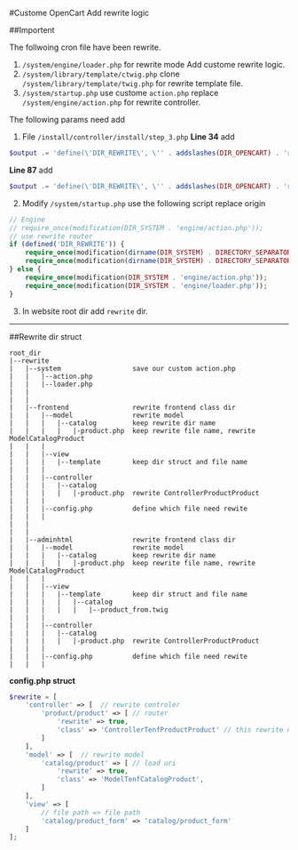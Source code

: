 #Custome OpenCart
Add rewrite logic

##Importent

The follwoing cron file have been rewrite.
1. `/system/engine/loader.php` for rewrite mode Add custome rewrite logic.
2. `/system/library/template/ctwig.php` clone `/system/library/template/twig.php` for rewrite template file.
3. `/system/startup.php` use custome `action.php` replace `/system/engine/action.php` for rewrite controller.

The following params need add
1. File `/install/controller/install/step_3.php` **Line 34** add 

```php
$output .= 'define(\'DIR_REWRITE\', \'' . addslashes(DIR_OPENCART) . 'rewrite/frontend/\');' . "\n\n";
```
**Line 87** add

```php
$output .= 'define(\'DIR_REWRITE\', \'' . addslashes(DIR_OPENCART) . 'rewrite/adminhtml/\');' . "\n";
```

2. Modify `/system/startup.php` use the following script replace origin

```php
// Engine
// require_once(modification(DIR_SYSTEM . 'engine/action.php'));
// use rewrite router
if (defined('DIR_REWRITE')) {
    require_once(modification(dirname(DIR_SYSTEM) . DIRECTORY_SEPARATOR . 'rewrite' . DIRECTORY_SEPARATOR . 'system/engine/action.php'));
    require_once(modification(dirname(DIR_SYSTEM) . DIRECTORY_SEPARATOR . 'rewrite' . DIRECTORY_SEPARATOR . 'system/engine/loader.php'));
} else {
    require_once(modification(DIR_SYSTEM . 'engine/action.php'));
    require_once(modification(DIR_SYSTEM . 'engine/loader.php'));
}
```

3. In website root dir add `rewrite` dir.

- - -

##Rewrite dir struct

```text
root_dir
|--rewrite
|   |--system                  save our custom action.php
|   |   |--action.php
|   |   |--loader.php
|   |
|   |
|   |--frontend                rewrite frontend class dir
|   |   |--model               rewrite model
|   |   |   |--catalog         keep rewrite dir name
|   |   |   |   |-product.php  keep rewrite file name, rewrite ModelCatalogProduct
|   |   |
|   |   |--view
|   |   |   |--template        keep dir struct and file name
|   |   |
|   |   |--controller
|   |   |   |--catalog
|   |   |   |   |-product.php  rewrite ControllerProductProduct
|   |   |
|   |   |--config.php          define which file need rewite
|   |   |
|   |
|   |
|   |--adminhtml               rewrite frontend class dir
|   |   |--model               rewrite model
|   |   |   |--catalog         keep rewrite dir name
|   |   |   |   |-product.php  keep rewrite file name, rewrite ModelCatalogProduct
|   |   |
|   |   |--view
|   |   |   |--template        keep dir struct and file name
|   |   |   |   |--catalog
|   |   |   |   |   |--product_from.twig
|   |   |
|   |   |--controller
|   |   |   |--catalog
|   |   |   |   |-product.php  rewrite ControllerProductProduct
|   |   |
|   |   |--config.php          define which file need rewite
|   |   |
```

**config.php struct**

```php
$rewrite = [
    'controller' => [  // rewrite controler
        'product/product' => [ // router
            'rewrite' => true,
            'class' => 'ControllerTenfProductProduct' // this rewrite new class
        ]
    ],
    'model' => [  // rewrite model
        'catalog/product' => [ // load uri
            'rewrite' => true,
            'class' => 'ModelTenfCatalogProduct',
        ]
    ],
    'view' => [
        // file path => file path
        'catalog/product_form' => 'catalog/product_form'
    ]
];
```


















